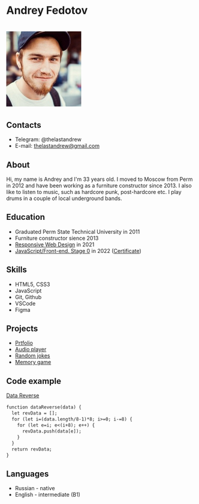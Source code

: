 # Andrey Fedotov

# ![userpic](assets/userpic.jpg)

## Contacts

- Telegram: @thelastandrew
- E-mail: thelastandrew@gmail.com

## About

Hi, my name is Andrey and I'm 33 years old. I moved to Moscow from Perm in 2012 and have been working as a furniture constructor since 2013. I also like to listen to music, such as hardcore punk, post-hardcore etc. I play drums in a couple of local underground bands.

## Education

- Graduated Perm State Technical University in 2011
- Furniture constructor sience 2013
- [Responsive Web Design](https://www.freecodecamp.org/learn/responsive-web-design/) in 2021
- [JavaScript/Front-end. Stage 0](https://rs.school/js-stage0/) in 2022 ([Certificate](https://app.rs.school/certificate/1pasast8))

## Skills

- HTML5, CSS3
- JavaScript
- Git, Github
- VSCode
- Figma

## Projects

- [Prtfolio](https://rolling-scopes-school.github.io/thelastandrew-JSFEPRESCHOOL/portfolio/)
- [Audio player](https://rolling-scopes-school.github.io/thelastandrew-JSFEPRESCHOOL/audio-player/)
- [Random jokes](https://rolling-scopes-school.github.io/thelastandrew-JSFEPRESCHOOL/random-jokes/)
- [Memory game](https://rolling-scopes-school.github.io/thelastandrew-JSFEPRESCHOOL/memory-game/)

## Code example

[Data Reverse](https://www.codewars.com/kata/569d488d61b812a0f7000015)

```
function dataReverse(data) {
  let revData = [];
  for (let i=(data.length/8-1)*8; i>=0; i-=8) {
    for (let e=i; e<(i+8); e++) {
      revData.push(data[e]);
    }
  }
  return revData;
}
```

## Languages

- Russian - native
- English - intermediate (B1)
